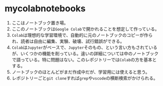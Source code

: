 # mycolabnotebooks

1. ここはノートブック置き場。
1. ここのノートブックは`Google Colab`で開かれることを想定して作っている。
1. `Colab`は理想的な学習環境で、自動的に元のノートブックのコピーが作られ、読者は自由に編集、実験、破壊、試行錯誤ができる。
1. `Colab`は`Jupyter`がベースで、`Jupyter`そのもの、という言い方もされているが、いくつかの機能を削っている。違いの詳細については中のノートブックで語っている。特に問題はない。このレポジトリーでは`Colab`の方を基本とする。
1. ノートブックのほとんどがまだ作成中だが、学習用には使えると思う。
1. レポジトリーごと`git clone`すれば`grep`や`vscode`の横断検索がかけられる。

